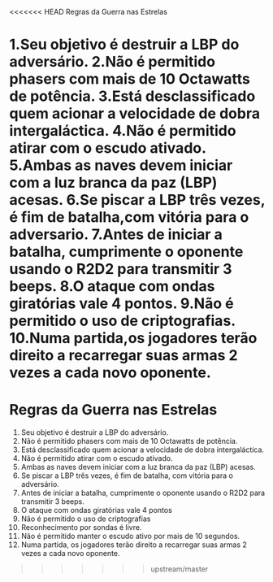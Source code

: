 <<<<<<< HEAD
 Regras da Guerra nas Estrelas
 
 1.Seu objetivo é destruir a LBP do adversário.
 2.Não é permitido phasers com mais de 10 Octawatts de potência.
 3.Está desclassificado quem acionar a velocidade de dobra intergaláctica.
 4.Não é permitido atirar com o escudo ativado.
 5.Ambas as naves devem iniciar com a luz branca da paz (LBP) acesas.
 6.Se piscar a LBP três vezes, é fim de batalha,com vitória para o adversario.
 7.Antes de iniciar a batalha, cumprimente o oponente usando o R2D2 para transmitir 3 beeps.
 8.O ataque com ondas giratórias vale 4 pontos.
 9.Não é permitido o uso de criptografias.
 10.Numa partida,os jogadores terão direito a recarregar suas armas 2 vezes a cada novo oponente.
=======
# Regras da Guerra nas Estrelas

1. Seu objetivo é destruir a LBP do adversário.
2. Não é permitido phasers com mais de 10 Octawatts de potência.
3. Está desclassificado quem acionar a velocidade de dobra intergaláctica.
4. Não é permitido atirar com o escudo ativado.
5. Ambas as naves devem iniciar com a luz branca da paz (LBP) acesas.
6. Se piscar a LBP três vezes, é fim de batalha, com vitória para o adversário.
7. Antes de iniciar a batalha, cumprimente o oponente usando o R2D2 para transmitir 3 beeps.
8. O ataque com ondas giratórias vale 4 pontos
9. Não é permitido o uso de criptografias
10. Reconhecimento por sondas é livre.
11. Não é permitido manter o escudo ativo por mais de 10 segundos.
12. Numa partida, os jogadores terão direito a recarregar suas armas 2 vezes a cada novo oponente.
>>>>>>> upstream/master
